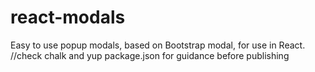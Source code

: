 # react-modals
Easy to use popup modals, based on Bootstrap modal, for use in React.
//check chalk and yup package.json for guidance before publishing
